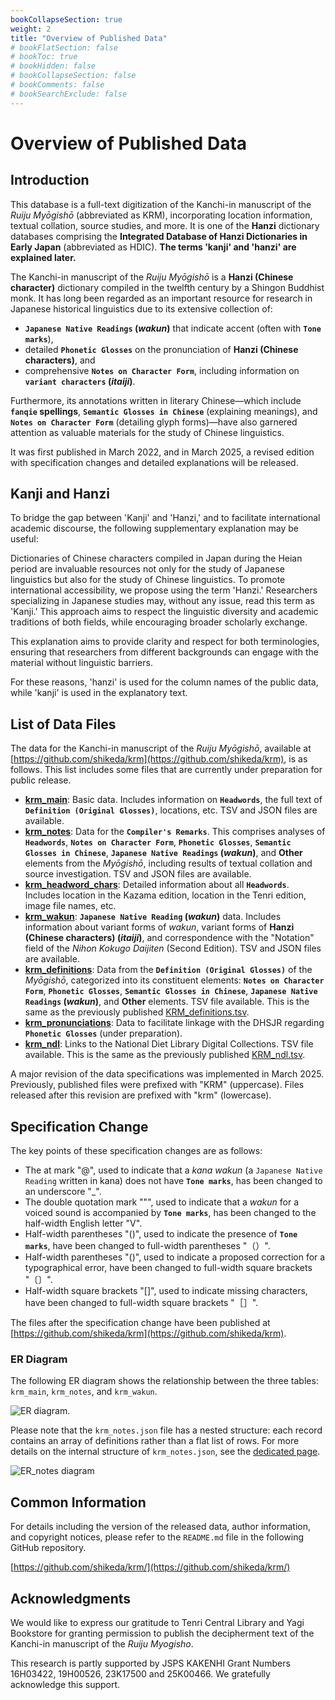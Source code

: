 ```yaml
---
bookCollapseSection: true
weight: 2
title: "Overview of Published Data"
# bookFlatSection: false
# bookToc: true
# bookHidden: false
# bookCollapseSection: false
# bookComments: false
# bookSearchExclude: false
---
```


# Overview of Published Data

## Introduction

This database is a full-text digitization of the Kanchi-in manuscript of the *Ruiju Myōgishō* (abbreviated as KRM), incorporating location information, textual collation, source studies, and more. It is one of the **Hanzi** dictionary databases comprising the **Integrated Database of Hanzi Dictionaries in Early Japan** (abbreviated as HDIC). **The terms 'kanji' and 'hanzi' are explained later.**

The Kanchi-in manuscript of the *Ruiju Myōgishō* is a **Hanzi (Chinese character)** dictionary compiled in the twelfth century by a Shingon Buddhist monk. It has long been regarded as an important resource for research in Japanese historical linguistics due to its extensive collection of:

* **`Japanese Native Readings` (*wakun*)** that indicate accent (often with **`Tone marks`**),
* detailed **`Phonetic Glosses`** on the pronunciation of **Hanzi (Chinese characters)**, and
* comprehensive **`Notes on Character Form`**, including information on **`variant characters` (*itaiji*)**.

Furthermore, its annotations written in literary Chinese—which include **`fanqie` spellings**, **`Semantic Glosses in Chinese`** (explaining meanings), and **`Notes on Character Form`** (detailing glyph forms)—have also garnered attention as valuable materials for the study of Chinese linguistics.

It was first published in March 2022, and in March 2025, a revised edition with specification changes and detailed explanations will be released.


## Kanji and Hanzi

To bridge the gap between 'Kanji' and 'Hanzi,' and to facilitate international academic discourse, the following supplementary explanation may be useful:

Dictionaries of Chinese characters compiled in Japan during the Heian period are invaluable resources not only for the study of Japanese linguistics but also for the study of Chinese linguistics. To promote international accessibility, we propose using the term 'Hanzi.' Researchers specializing in Japanese studies may, without any issue, read this term as 'Kanji.' This approach aims to respect the linguistic diversity and academic traditions of both fields, while encouraging broader scholarly exchange.

This explanation aims to provide clarity and respect for both terminologies, ensuring that researchers from different backgrounds can engage with the material without linguistic barriers.

For these reasons, 'hanzi' is used for the column names of the public data, while 'kanji' is used in the explanatory text.


## List of Data Files

The data for the Kanchi-in manuscript of the *Ruiju Myōgishō*, available at [https://github.com/shikeda/krm](https://github.com/shikeda/krm), is as follows. This list includes some files that are currently under preparation for public release.

  * **[krm\_main](./02-01-main/)**: Basic data. Includes information on **`Headwords`**, the full text of **`Definition (Original Glosses)`**, locations, etc. TSV and JSON files are available.
  * **[krm\_notes](./02-02-notes/)**: Data for the **`Compiler's Remarks`**. This comprises analyses of **`Headwords`**, **`Notes on Character Form`**, **`Phonetic Glosses`**, **`Semantic Glosses in Chinese`**, **`Japanese Native Readings` (*wakun*)**, and **Other** elements from the *Myōgishō*, including results of textual collation and source investigation. TSV and JSON files are available.
  * **[krm\_headword\_chars](./02-03-headword-chars/)**: Detailed information about all **`Headwords`**. Includes location in the Kazama edition, location in the Tenri edition, image file names, etc.
  * **[krm\_wakun](./02-04-wakun/)**: **`Japanese Native Reading` (*wakun*)** data. Includes information about variant forms of *wakun*, variant forms of **Hanzi (Chinese characters) (*itaiji*)**, and correspondence with the "Notation" field of the *Nihon Kokugo Daijiten* (Second Edition). TSV and JSON files are available.
  * **[krm\_definitions](./02-05-definitions/)**: Data from the **`Definition (Original Glosses)`** of the *Myōgishō*, categorized into its constituent elements: **`Notes on Character Form`**, **`Phonetic Glosses`**, **`Semantic Glosses in Chinese`**, **`Japanese Native Readings` (*wakun*)**, and **Other** elements. TSV file available. This is the same as the previously published [KRM\_definitions.tsv](https://github.com/shikeda/HDIC/KRM_definitions.tsv).
  * **[krm\_pronunciations](./02-06-pronunciations/)**: Data to facilitate linkage with the DHSJR regarding **`Phonetic Glosses`** (under preparation).
  * **[krm\_ndl](./02-07-ndl/)**: Links to the National Diet Library Digital Collections. TSV file available. This is the same as the previously published [KRM\_ndl.tsv](https://github.com/shikeda/HDIC/KRM_ndl.tsv).

A major revision of the data specifications was implemented in March 2025. Previously, published files were prefixed with "KRM" (uppercase). Files released after this revision are prefixed with "krm" (lowercase).

## Specification Change


The key points of these specification changes are as follows:

* The at mark "@", used to indicate that a *kana wakun* (a `Japanese Native Reading` written in kana) does not have **`Tone marks`**, has been changed to an underscore "_".
* The double quotation mark """, used to indicate that a *wakun* for a voiced sound is accompanied by **`Tone marks`**, has been changed to the half-width English letter "V".
* Half-width parentheses "()", used to indicate the presence of **`Tone marks`**, have been changed to full-width parentheses "（）".
* Half-width parentheses "()", used to indicate a proposed correction for a typographical error, have been changed to full-width square brackets "〔〕".
* Half-width square brackets "[]", used to indicate missing characters, have been changed to full-width square brackets "［］".

The files after the specification change have been published at [https://github.com/shikeda/krm](https://github.com/shikeda/krm).



### ER Diagram

The following ER diagram shows the relationship between the three tables: `krm_main`, `krm_notes`, and `krm_wakun`.

![ER diagram.](/images/krmer.drawio.png)

Please note that the `krm_notes.json` file has a nested structure: each record contains an array of definitions rather than a flat list of rows. For more details on the internal structure of `krm_notes.json`, see the [dedicated page](./02-02-notes/).

![ER_notes diagram](/images/krm_notes_er.drawio.png)

## Common Information

For details including the version of the released data, author information, and copyright notices, please refer to the `README.md` file in the following GitHub repository.

[https://github.com/shikeda/krm/](https://github.com/shikeda/krm/)


## Acknowledgments

We would like to express our gratitude to Tenri Central Library and Yagi Bookstore for granting permission to publish the decipherment text of the Kanchi-in manuscript of the *Ruiju Myogisho*.  

This research is partly supported by JSPS KAKENHI Grant Numbers 16H03422, 19H00526, 23K17500 and 25K00466. We gratefully acknowledge this support.
